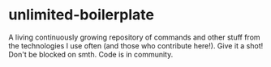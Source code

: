 # unlimited-boilerplate
A living continuously growing repository of commands and other stuff from the technologies I use often (and those who contribute here!). Give it a shot! Don't be blocked on smth. Code is in community.
